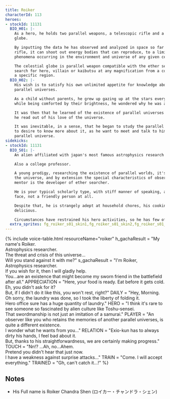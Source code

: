 ```yaml
---
title: Roiker
characterId: 113
heroes:
- stockId: 11131
  BIO_H01: |-
    As a hero, he holds two parallel weapons, a telescopic rifle and a celestial
    globe.

    By inputting the data he has observed and analyzed in space so far in to the
    rifle, it can shoot out energy bodies that can reproduce, to a limited extent,
    phenomena occurring in the environment and universe of any given celestial body.

    The celestial globe is parallel weapon compatible with the ether search, it can
    search for hero, villain or kaibutsu at any magnification from a cosmic scale to
    a specific region.
  BIO_H02: |-
    His wish is to satisfy his own unlimited appetite for knowledge about the
    parallel universes.

    As a child without parents, he grew up gazing up at the stars every day, and
    while being comforted by their brightness, he wondered why he was all alone.

    It was then that he learned of the existence of parallel universes from a book
    he read out of his love of the universe.

    It was inevitable, in a sense, that he began to study the parallel universe and
    to desire to know more about it, as he want to meet and talk to himself in the
    parallel universe.
sidekicks:
- stockId: 11131
  BIO_S01: |-
    An alien affiliated with japan's most famous astrophysics research institute.

    Also a college professor.

    A young prodigy, researching the existence of parallel worlds, it's effect on
    the universe, and by extension the special characteristics of observers, his
    mentor is the developer of ether searcher.

    He is your typical scholarly type, with stiff manner of speaking, and a surly
    face, not a friendly person at all.

    Despite that, he is strangely adept at household chores, his cooking is also
    delicious.

    Circumstances have restrained his hero activities, so he has few of it.
  extra_sprites: fg_roiker_s01_skin1,fg_roiker_s01_skin2,fg_roiker_s01_skin3
---
```


{% include voice-table.html resourceName="roiker"
h_gachaResult = "My name's Roiker.<br>Astrophysics researcher.<br>The threat and crisis of this universe…<br>Will you stand against it with me?"
s_gachaResult = "I'm Roiker, Astrophysics researcher.<br>If you wish for it, then I will gladly help.<br>You…are an existence that might become my sworn friend in the battlefield after all."
APPRECIATION = "Here, your food is ready. Eat before it gets cold.<br>Eh, you didn't ask for it?<br>But, if I didn't do it like this, you won't rest, right?"
DAILY = "Hey, Morning.<br>Oh sorry, the laundry was done, so I took the liberty of folding it.<br>Hero office sure has a huge quantity of laundry."
HERO = "I think it's rare to see someone so fascinated by alien culture like Toshu-sensei.<br>That swordmanship is not just an imitation of a samurai."
PLAYER = "An observer like you who retains the memories of another parallel universes, is quite a different existence.<br>I wonder what he wants from you…"
RELATION = "Exio-kun has to always dirty his hands, I feel bad about it.<br>But, thanks to his straightforwardness, we are certainly making progress."
TOUCH = "Nn!? …Ah, no…Ahem.<br>Pretend you didn't hear that just now.<br>I have a weakness against surprise attacks…"
TRAIN = "Come. I will accept everything."
TRAINED = "Gh, can't catch it…!"
%}

## Notes
- His Full name is Roiker Chandra Shen (ロイカー・チャンドラ・シェン)
